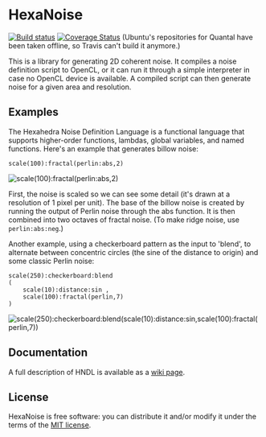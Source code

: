 HexaNoise
=========

[![Build status](https://api.travis-ci.org/Nocte-/hexanoise.svg)](https://travis-ci.org/Nocte-/hexanoise) [![Coverage Status](https://coveralls.io/repos/Nocte-/hexanoise/badge.png)](https://coveralls.io/r/Nocte-/hexanoise) (Ubuntu's repositories for Quantal have been taken offline, so Travis can't build it anymore.)

This is a library for generating 2D coherent noise.  It compiles a noise
definition script to OpenCL, or it can run it through a simple interpreter in
case no OpenCL device is available.  A compiled script can then generate noise
for a given area and resolution.

Examples
--------

The Hexahedra Noise Definition Language is a functional language that
supports higher-order functions, lambdas, global variables, and named
functions.  Here's an example that generates billow noise:

    scale(100):fractal(perlin:abs,2)

![scale(100):fractal(perlin:abs,2)](http://hexahedra.net/img/hndl/billow.png)

First, the noise is scaled so we can see some detail (it's drawn at a
resolution of 1 pixel per unit).  The base of the billow noise is created by
running the output of Perlin noise through the abs function.  It is then
combined into two octaves of fractal noise.  (To make ridge noise, use 
`perlin:abs:neg`.)

Another example, using a checkerboard pattern as the input to 'blend', to
alternate between concentric circles (the sine of the distance to origin) and
some classic Perlin noise:

    scale(250):checkerboard:blend
    (
        scale(10):distance:sin ,
        scale(100):fractal(perlin,7)
    )

![scale(250):checkerboard:blend(scale(10):distance:sin,scale(100):fractal(perlin,7))](http://hexahedra.net/img/hndl/checkerboard.png)


Documentation
-------------

A full description of HNDL is available as a [wiki page](https://github.com/Nocte-/hexahedra/wiki/Noise-definition-language).

License
-------

HexaNoise is free software: you can distribute it and/or modify it under the
terms of the [MIT license](http://opensource.org/licenses/MIT).

